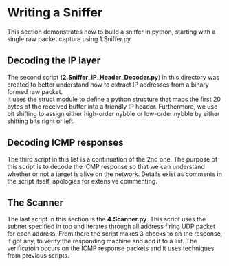 # Writing a Sniffer

This section demonstrates how to build a sniffer in python, starting with a single raw packet capture using 1.Sniffer.py

## Decoding the IP layer

The second script (<b>2.Sniffer_IP_Header_Decoder.py</b>) in this directory was created to better understand how to extract IP addresses from a binary formed raw packet.  
It uses the struct module to define a python structure that maps the first 20 bytes of the received buffer into a friendly IP header. 
Furthermore, we use bit shifting to assign either high-order nybble or low-order nybble by either shifting bits right or left.


## Decoding ICMP responses

The third script in this list is a continuation of the 2nd one. The purpose of this script is to decode the ICMP response so that we can understand whether or not a target is alive on the network. Details exist as comments in the script itself, apologies for extensive commenting.


## The Scanner

The last script in this section is the <b>4.Scanner.py</b>. This script uses the subnet specified in top and iterates through all address firing UDP packet for each address. From there the script makes 3 checks to on the response, if got any, to verify the responding machine and add it to a list. The verificatoin occurs on the ICMP response packets and it uses techniques from previous scripts.
